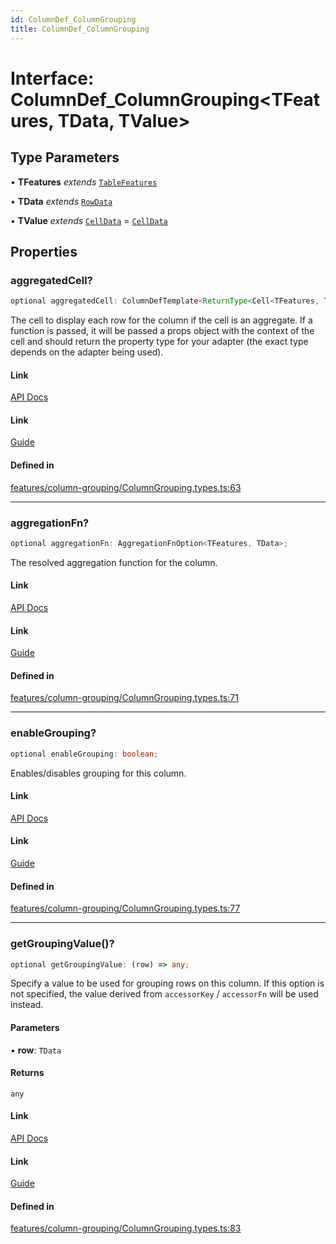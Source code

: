 ```yaml
---
id: ColumnDef_ColumnGrouping
title: ColumnDef_ColumnGrouping
---
```


# Interface: ColumnDef\_ColumnGrouping\<TFeatures, TData, TValue\>

## Type Parameters

• **TFeatures** *extends* [`TableFeatures`](../type-aliases/tablefeatures.md)

• **TData** *extends* [`RowData`](../type-aliases/rowdata.md)

• **TValue** *extends* [`CellData`](../type-aliases/celldata.md) = [`CellData`](../type-aliases/celldata.md)

## Properties

### aggregatedCell?

```ts
optional aggregatedCell: ColumnDefTemplate<ReturnType<Cell<TFeatures, TData, TValue>["getContext"]>>;
```

The cell to display each row for the column if the cell is an aggregate. If a function is passed, it will be passed a props object with the context of the cell and should return the property type for your adapter (the exact type depends on the adapter being used).

#### Link

[API Docs](https://tanstack.com/table/v8/docs/api/features/grouping#aggregatedcell)

#### Link

[Guide](https://tanstack.com/table/v8/docs/guide/grouping)

#### Defined in

[features/column-grouping/ColumnGrouping.types.ts:63](https://github.com/TanStack/table/blob/main/packages/table-core/src/features/column-grouping/ColumnGrouping.types.ts#L63)

***

### aggregationFn?

```ts
optional aggregationFn: AggregationFnOption<TFeatures, TData>;
```

The resolved aggregation function for the column.

#### Link

[API Docs](https://tanstack.com/table/v8/docs/api/features/grouping#aggregationfn)

#### Link

[Guide](https://tanstack.com/table/v8/docs/guide/grouping)

#### Defined in

[features/column-grouping/ColumnGrouping.types.ts:71](https://github.com/TanStack/table/blob/main/packages/table-core/src/features/column-grouping/ColumnGrouping.types.ts#L71)

***

### enableGrouping?

```ts
optional enableGrouping: boolean;
```

Enables/disables grouping for this column.

#### Link

[API Docs](https://tanstack.com/table/v8/docs/api/features/grouping#enablegrouping)

#### Link

[Guide](https://tanstack.com/table/v8/docs/guide/grouping)

#### Defined in

[features/column-grouping/ColumnGrouping.types.ts:77](https://github.com/TanStack/table/blob/main/packages/table-core/src/features/column-grouping/ColumnGrouping.types.ts#L77)

***

### getGroupingValue()?

```ts
optional getGroupingValue: (row) => any;
```

Specify a value to be used for grouping rows on this column. If this option is not specified, the value derived from `accessorKey` / `accessorFn` will be used instead.

#### Parameters

• **row**: `TData`

#### Returns

`any`

#### Link

[API Docs](https://tanstack.com/table/v8/docs/api/features/grouping#getgroupingvalue)

#### Link

[Guide](https://tanstack.com/table/v8/docs/guide/grouping)

#### Defined in

[features/column-grouping/ColumnGrouping.types.ts:83](https://github.com/TanStack/table/blob/main/packages/table-core/src/features/column-grouping/ColumnGrouping.types.ts#L83)
